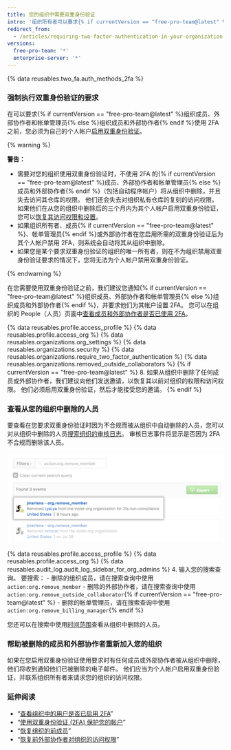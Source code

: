 ```yaml
---
title: 您的组织中需要双重身份验证
intro: '组织所有者可以要求{% if currentVersion == "free-pro-team@latest" %}组织成员、外部协作者和帐单管理员{% else %}组织成员和外部协作者{% endif %}为其个人帐户启用双重身份验证，从而使恶意行为者更难以访问组织的仓库和设置。'
redirect_from:
  - /articles/requiring-two-factor-authentication-in-your-organization
versions:
  free-pro-team: '*'
  enterprise-server: '*'
---
```


{% data reusables.two_fa.auth_methods_2fa %}

### 强制执行双重身份验证的要求

在可以要求{% if currentVersion == "free-pro-team@latest" %}组织成员、外部协作者和帐单管理员{% else %}组织成员和外部协作者{% endif %}使用 2FA 之前，您必须为自己的个人帐户[启用双重身份验证](/articles/securing-your-account-with-two-factor-authentication-2fa/)。

{% warning %}

**警告：**

- 需要对您的组织使用双重身份验证时，不使用 2FA 的{% if currentVersion == "free-pro-team@latest" %}成员、外部协作者和帐单管理员{% else %}成员和外部协作者{% endif %}（包括自动程序帐户）将从组织中删除，并且失去访问其仓库的权限。 他们还会失去对组织私有仓库的复刻的访问权限。 如果他们在从您的组织中删除后的三个月内为其个人帐户启用双重身份验证，您可以[恢复其访问权限和设置](/articles/reinstating-a-former-member-of-your-organization)。
- 如果组织所有者、成员{% if currentVersion == "free-pro-team@latest" %}、帐单管理员{% endif %}或外部协作者在您启用所需的双重身份验证后为其个人帐户禁用 2FA，则系统会自动将其从组织中删除。
- 如果您是某个要求双重身份验证的组织的唯一所有者，则在不为组织禁用双重身份验证要求的情况下，您将无法为个人帐户禁用双重身份验证。

{% endwarning %}

在您需要使用双重身份验证之前，我们建议您通知{% if currentVersion == "free-pro-team@latest" %}组织成员、外部协作者和帐单管理员{% else %}组织成员和外部协作者{% endif %}，并要求他们为其帐户设置 2FA。 您可以在组织的 People（人员）页面中[查看成员和外部协作者是否已使用 2FA](/articles/viewing-whether-users-in-your-organization-have-2fa-enabled)。

{% data reusables.profile.access_profile %}
{% data reusables.profile.access_org %}
{% data reusables.organizations.org_settings %}
{% data reusables.organizations.security %}
{% data reusables.organizations.require_two_factor_authentication %}
{% data reusables.organizations.removed_outside_collaborators %}
{% if currentVersion == "free-pro-team@latest" %}
8. 如果从组织中删除了任何成员或外部协作者，我们建议向他们发送邀请，以恢复其以前对组织的权限和访问权限。 他们必须启用双重身份验证，然后才能接受您的邀请。
{% endif %}

### 查看从您的组织中删除的人员

要查看在您要求双重身份验证时因为不合规而被从组织中自动删除的人员，您可以对从组织中删除的人员[搜索组织的审核日志](/articles/reviewing-the-audit-log-for-your-organization/#accessing-the-audit-log)。 审核日志事件将显示是否因为 2FA 不合规而删除该人员。

![显示因 2FA 不合规而删除的用户的审核日志事件](/assets/images/help/2fa/2fa_noncompliance_audit_log_search.png)

{% data reusables.profile.access_profile %}
{% data reusables.profile.access_org %}
{% data reusables.audit_log.audit_log_sidebar_for_org_admins %}
4. 输入您的搜索查询。 要搜索：
    - 删除的组织成员，请在搜索查询中使用 `action:org.remove_member`
    - 删除的外部协作者，请在搜索查询中使用 `action:org.remove_outside_collaborator`{% if currentVersion == "free-pro-team@latest" %}
    - 删除的帐单管理员，请在搜索查询中使用 `action:org.remove_billing_manager`{% endif %}

 您还可以在搜索中使用[时间范围](/articles/reviewing-the-audit-log-for-your-organization/#search-based-on-time-of-action)查看从组织中删除的人员。

### 帮助被删除的成员和外部协作者重新加入您的组织

如果在您启用双重身份验证使用要求时有任何成员或外部协作者被从组织中删除，他们将收到通知他们已被删除的电子邮件。 他们应当为个人帐户启用双重身份验证，并联系组织所有者来请求您的组织的访问权限。

### 延伸阅读

- “[查看组织中的用户是否已启用 2FA](/articles/viewing-whether-users-in-your-organization-have-2fa-enabled)”
- “[使用双重身份验证 (2FA) 保护您的帐户](/articles/securing-your-account-with-two-factor-authentication-2fa)”
- “[恢复组织的前成员](/articles/reinstating-a-former-member-of-your-organization)”
- “[恢复前外部协作者对组织的访问权限](/articles/reinstating-a-former-outside-collaborator-s-access-to-your-organization)”
